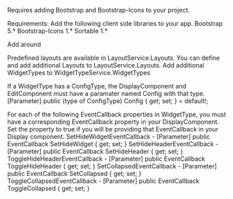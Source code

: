﻿Requires adding Bootstrap and Bootstrap-Icons to your project.

Requirements:
Add the following client side libraries to your app.
Bootstrap 5.*
Bootstrap-Icons 1.*
Sortable 1.*

Add <CascadingBlazoredModal> around <Router>

Predefined layouts are available in LayoutService.Layouts.  You can define and add additional Layouts to LayoutService.Layouts.
Add additional WidgetTypes to WidgetTypeService.WidgetTypes

If a WidgetType has a ConfigType, the DisplayComponent and EditComponent must have a paramater named Config with that type.
[Parameter] public (type of ConfigType) Config { get; set; } = default!;

For each of the following EventCallback properties in WidgetType, you must have a corresponding EventCallback property in your DisplayComponent.  Set the property to true if you will be providing that EventCallback in your Display component.
SetHideWidgetEventCallback - [Parameter] public EventCallback<bool> SetHideWidget { get; set; }
SetHideHeaderEventCallback - [Parameter] public EventCallback<bool> SetHideHeader { get; set; }
ToggleHideHeaderEventCallback - [Parameter] public EventCallback ToggleHideHeader { get; set; }
SetCollapsedEventCallback - [Parameter] public EventCallback<bool> SetCollapsed { get; set; }
ToggleCollapsedEventCallback - [Parameter] public EventCallback ToggleCollapsed { get; set; }

